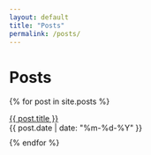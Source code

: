 ```yaml
---
layout: default
title: "Posts"
permalink: /posts/
---
```


# Posts

{% for post in site.posts %}
<div style="margin-bottom: 10px;">
    <a href="{{ post.url }}">{{ post.title }}</a><br>
    <span>{{ post.date | date: "%m-%d-%Y" }}</span>
</div>
{% endfor %}
